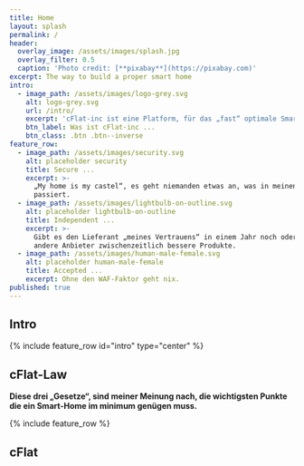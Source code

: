 ```yaml
---
title: Home
layout: splash
permalink: /
header:
  overlay_image: /assets/images/splash.jpg
  overlay_filter: 0.5
  caption: 'Photo credit: [**pixabay**](https://pixabay.com)'
excerpt: The way to build a proper smart home
intro:
  - image_path: /assets/images/logo-grey.svg
    alt: logo-grey.svg
    url: /intro/
    excerpt: 'cFlat-inc ist eine Platform, für das „fast“ optimale Smart-Home System'
    btn_label: Was ist cFlat-inc ...
    btn_class: .btn .btn--inverse
feature_row:
  - image_path: /assets/images/security.svg
    alt: placeholder security
    title: Secure ...
    excerpt: >-
      „My home is my castel“, es geht niemanden etwas an, was in meinen 4 Wänden
      passiert.
  - image_path: /assets/images/lightbulb-on-outline.svg
    alt: placeholder lightbulb-on-outline
    title: Independent ...
    excerpt: >-
      Gibt es den Lieferant „meines Vertrauens“ in einem Jahr noch oder haben
      andere Anbieter zwischenzeitlich bessere Produkte.
  - image_path: /assets/images/human-male-female.svg
    alt: placeholder human-male-female
    title: Accepted ...
    excerpt: Ohne den WAF-Faktor geht nix.
published: true
---
```

<p></p>

## Intro

{% include feature_row id="intro" type="center" %}

## cFlat-Law

**Diese drei „Gesetze“, sind meiner Meinung nach, die wichtigsten Punkte die ein Smart-Home im minimum genügen muss.**

{% include feature_row %}

## cFlat

